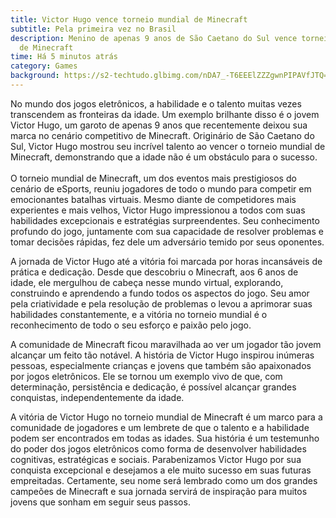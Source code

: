 ```yaml
---
title: Victor Hugo vence torneio mundial de Minecraft
subtitle: Pela primeira vez no Brasil
description: Menino de apenas 9 anos de São Caetano do Sul vence torneio mundial
  de Minecraft
time: Há 5 minutos atrás
category: Games
background: https://s2-techtudo.glbimg.com/nDA7_-T6EEElZZZgwnPIPAVfJTQ=/696x390/smart/filters:cover():strip_icc()/i.s3.glbimg.com/v1/AUTH_08fbf48bc0524877943fe86e43087e7a/internal_photos/bs/2022/C/U/DMgaFjTAC5JJg62W1PdQ/minecraft-launcher-homenagem-technoblade-porco-coroa.jpg
---
```

No mundo dos jogos eletrônicos, a habilidade e o talento muitas vezes transcendem as fronteiras da idade. Um exemplo brilhante disso é o jovem Victor Hugo, um garoto de apenas 9 anos que recentemente deixou sua marca no cenário competitivo de Minecraft. Originário de São Caetano do Sul, Victor Hugo mostrou seu incrível talento ao vencer o torneio mundial de Minecraft, demonstrando que a idade não é um obstáculo para o sucesso.\
\
O torneio mundial de Minecraft, um dos eventos mais prestigiosos do cenário de eSports, reuniu jogadores de todo o mundo para competir em emocionantes batalhas virtuais. Mesmo diante de competidores mais experientes e mais velhos, Victor Hugo impressionou a todos com suas habilidades excepcionais e estratégias surpreendentes. Seu conhecimento profundo do jogo, juntamente com sua capacidade de resolver problemas e tomar decisões rápidas, fez dele um adversário temido por seus oponentes.

A jornada de Victor Hugo até a vitória foi marcada por horas incansáveis de prática e dedicação. Desde que descobriu o Minecraft, aos 6 anos de idade, ele mergulhou de cabeça nesse mundo virtual, explorando, construindo e aprendendo a fundo todos os aspectos do jogo. Seu amor pela criatividade e pela resolução de problemas o levou a aprimorar suas habilidades constantemente, e a vitória no torneio mundial é o reconhecimento de todo o seu esforço e paixão pelo jogo.

A comunidade de Minecraft ficou maravilhada ao ver um jogador tão jovem alcançar um feito tão notável. A história de Victor Hugo inspirou inúmeras pessoas, especialmente crianças e jovens que também são apaixonados por jogos eletrônicos. Ele se tornou um exemplo vivo de que, com determinação, persistência e dedicação, é possível alcançar grandes conquistas, independentemente da idade.

A vitória de Victor Hugo no torneio mundial de Minecraft é um marco para a comunidade de jogadores e um lembrete de que o talento e a habilidade podem ser encontrados em todas as idades. Sua história é um testemunho do poder dos jogos eletrônicos como forma de desenvolver habilidades cognitivas, estratégicas e sociais. Parabenizamos Victor Hugo por sua conquista excepcional e desejamos a ele muito sucesso em suas futuras empreitadas. Certamente, seu nome será lembrado como um dos grandes campeões de Minecraft e sua jornada servirá de inspiração para muitos jovens que sonham em seguir seus passos.